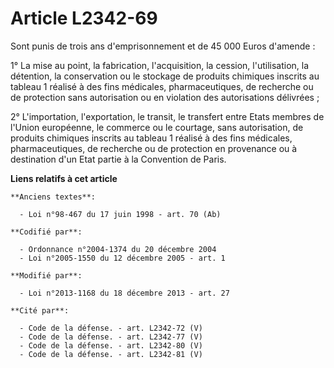 # Article L2342-69

Sont punis de trois ans d'emprisonnement et de 45 000 Euros d'amende : 

1° La mise au point, la fabrication, l'acquisition, la cession, l'utilisation, la détention, la conservation ou le stockage
de produits chimiques inscrits au tableau 1 réalisé à des fins médicales, pharmaceutiques, de recherche ou de protection sans
autorisation ou en violation des autorisations délivrées ; 

2° L'importation, l'exportation, le transit, le transfert entre Etats membres de l'Union européenne, le commerce ou le
courtage, sans autorisation, de produits chimiques inscrits au tableau 1 réalisé à des fins médicales, pharmaceutiques, de
recherche ou de protection en provenance ou à destination d'un Etat partie à la Convention de Paris.

**Liens relatifs à cet article**

	**Anciens textes**:

	  - Loi n°98-467 du 17 juin 1998 - art. 70 (Ab)

	**Codifié par**:

	  - Ordonnance n°2004-1374 du 20 décembre 2004
	  - Loi n°2005-1550 du 12 décembre 2005 - art. 1

	**Modifié par**:

	  - Loi n°2013-1168 du 18 décembre 2013 - art. 27

	**Cité par**:

	  - Code de la défense. - art. L2342-72 (V)
	  - Code de la défense. - art. L2342-77 (V)
	  - Code de la défense. - art. L2342-80 (V)
	  - Code de la défense. - art. L2342-81 (V)
